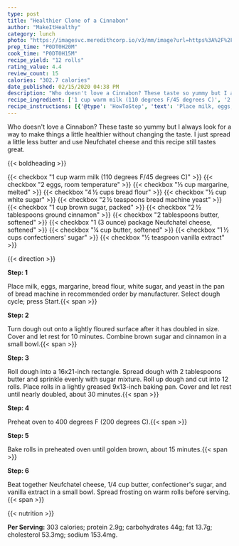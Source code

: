 ```yaml
---
type: post
title: "Healthier Clone of a Cinnabon"
author: "MakeItHealthy"
category: lunch
photo: "https://imagesvc.meredithcorp.io/v3/mm/image?url=https%3A%2F%2Fimages.media-allrecipes.com%2Fuserphotos%2F3395257.jpg"
prep_time: "P0DT0H20M"
cook_time: "P0DT0H15M"
recipe_yield: "12 rolls"
rating_value: 4.4
review_count: 15
calories: "302.7 calories"
date_published: 02/15/2020 04:38 PM
description: "Who doesn't love a Cinnabon? These taste so yummy but I always look for a way to make things a little healthier without changing the taste. I just spread a little less butter and use Neufchatel cheese and this recipe still tastes great."
recipe_ingredient: ['1 cup warm milk (110 degrees F/45 degrees C)', '2 eggs, room temperature', '⅓ cup margarine, melted', '4\u2009½ cups bread flour', '½ cup white sugar', '2\u2009½ teaspoons bread machine yeast', '1 cup brown sugar, packed', '2\u2009½ tablespoons ground cinnamon', '2 tablespoons butter, softened', '1 (3 ounce) package Neufchatel cheese, softened', '¼ cup butter, softened', "1\u2009½ cups confectioners' sugar", '½ teaspoon vanilla extract']
recipe_instructions: [{'@type': 'HowToStep', 'text': 'Place milk, eggs, margarine, bread flour, white sugar, and yeast in the pan of bread machine in recommended order by manufacturer. Select dough cycle; press Start.\n'}, {'@type': 'HowToStep', 'text': 'Turn dough out onto a lightly floured surface after it has doubled in size. Cover and let rest for 10 minutes. Combine brown sugar and cinnamon in a small bowl.\n'}, {'@type': 'HowToStep', 'text': 'Roll dough into a 16x21-inch rectangle. Spread dough with 2 tablespoons butter and sprinkle evenly with sugar mixture.  Roll up dough and cut into 12 rolls. Place rolls in a lightly greased 9x13-inch baking pan. Cover and let rest until nearly doubled, about 30 minutes.\n'}, {'@type': 'HowToStep', 'text': 'Preheat oven to 400 degrees F (200 degrees C).\n'}, {'@type': 'HowToStep', 'text': 'Bake rolls in preheated oven until golden brown, about 15 minutes.\n'}, {'@type': 'HowToStep', 'text': "Beat together Neufchatel cheese, 1/4 cup butter, confectioner's sugar, and vanilla extract in a small bowl. Spread frosting on warm rolls before serving.\n"}]
---
```


Who doesn't love a Cinnabon? These taste so yummy but I always look for a way to make things a little healthier without changing the taste. I just spread a little less butter and use Neufchatel cheese and this recipe still tastes great. 

{{< boldheading >}}

{{< checkbox "1 cup warm milk (110 degrees F/45 degrees C)" >}}
{{< checkbox "2  eggs, room temperature" >}}
{{< checkbox "⅓ cup margarine, melted" >}}
{{< checkbox "4 ½ cups bread flour" >}}
{{< checkbox "½ cup white sugar" >}}
{{< checkbox "2 ½ teaspoons bread machine yeast" >}}
{{< checkbox "1 cup brown sugar, packed" >}}
{{< checkbox "2 ½ tablespoons ground cinnamon" >}}
{{< checkbox "2 tablespoons butter, softened" >}}
{{< checkbox "1 (3 ounce) package Neufchatel cheese, softened" >}}
{{< checkbox "¼ cup butter, softened" >}}
{{< checkbox "1 ½ cups confectioners' sugar" >}}
{{< checkbox "½ teaspoon vanilla extract" >}}


{{< direction >}}

**Step: 1**

Place milk, eggs, margarine, bread flour, white sugar, and yeast in the pan of bread machine in recommended order by manufacturer. Select dough cycle; press Start.{{< span >}}

**Step: 2**

Turn dough out onto a lightly floured surface after it has doubled in size. Cover and let rest for 10 minutes. Combine brown sugar and cinnamon in a small bowl.{{< span >}}

**Step: 3**

Roll dough into a 16x21-inch rectangle. Spread dough with 2 tablespoons butter and sprinkle evenly with sugar mixture.  Roll up dough and cut into 12 rolls. Place rolls in a lightly greased 9x13-inch baking pan. Cover and let rest until nearly doubled, about 30 minutes.{{< span >}}

**Step: 4**

Preheat oven to 400 degrees F (200 degrees C).{{< span >}}

**Step: 5**

Bake rolls in preheated oven until golden brown, about 15 minutes.{{< span >}}

**Step: 6**

Beat together Neufchatel cheese, 1/4 cup butter, confectioner's sugar, and vanilla extract in a small bowl. Spread frosting on warm rolls before serving.{{< span >}}

{{< nutrition >}}

**Per Serving:** 303 calories; protein 2.9g; carbohydrates 44g; fat 13.7g; cholesterol 53.3mg; sodium 153.4mg.